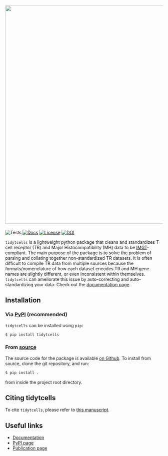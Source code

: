 <h1 align="center">
    <img src="https://raw.githubusercontent.com/yutanagano/tidytcells/main/tidytcells.png" width=700>
</h1>

![Tests](https://github.com/yutanagano/tidytcells/actions/workflows/tests.yaml/badge.svg)
[![Docs](https://readthedocs.org/projects/tidytcells/badge/?version=latest)](https://tidytcells.readthedocs.io)
[![License](https://img.shields.io/badge/license-MIT-blue)](https://github.com/yutanagano/tidytcells?tab=MIT-1-ov-file#readme)
[![DOI](https://img.shields.io/badge/DOI-10.3389/fimmu.2023.1276106-pink)](https://www.frontiersin.org/journals/immunology/articles/10.3389/fimmu.2023.1276106)

`tidytcells` is a lightweight python package that cleans and standardizes T cell receptor (TR) and Major Histocompatibility (MH) data to be [IMGT](https://www.imgt.org/)-compliant.
The main purpose of the package is to solve the problem of parsing and collating together non-standardized TR datasets.
It is often difficult to compile TR data from multiple sources because the formats/nomenclature of how each dataset encodes TR and MH gene names are slightly different, or even inconsistent within themselves.
`tidytcells` can ameliorate this issue by auto-correcting and auto-standardizing your data.
Check out the [documentation page](https://tidytcells.readthedocs.io).

## Installation

### Via [PyPI](https://pypi.org/project/tidytcells/) (recommended)

`tidytcells` can be installed using `pip`:

```bash
$ pip install tidytcells
```

### From [source](https://github.com/yutanagano/tidytcells)

The source code for the package is available [on Github](https://github.com/yutanagano/tidytcells).
To install from source, clone the git repository, and run:

```bash
$ pip install .
```

from inside the project root directory.

## Citing tidytcells

To cite `tidytcells`, please refer to [this manuscript](https://www.frontiersin.org/journals/immunology/articles/10.3389/fimmu.2023.1276106).

## Useful links

- [Documentation](https://tidytcells.readthedocs.io)
- [PyPI page](https://pypi.org/project/tidytcells)
- [Publication page](https://www.frontiersin.org/journals/immunology/articles/10.3389/fimmu.2023.1276106)
